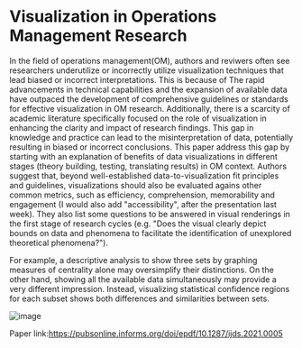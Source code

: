 Visualization in Operations Management Research
===

In the field of operations management(OM), authors and reviwers often see researchers underutilize or incorrectly utilize visualization techniques that lead biased or incorrect interpretations.
This is because of The rapid advancements in technical capabilities and the expansion of available data have outpaced the development of comprehensive guidelines or standards for effective visualization in OM research.
Additionally, there is a scarcity of academic literature specifically focused on the role of visualization in enhancing the clarity and impact of research findings. 
This gap in knowledge and practice can lead to the misinterpretation of data, potentially resulting in biased or incorrect conclusions.
This paper address this gap by starting with an explanation of benefits of data visualizations in different stages (theory building, testing, translating results) in OM context.
Authors suggest that, beyond well-established data-to-visualization fit principles and guidelines, visualizations should also be evaluated agains other common metrics, such as efficiency, comprehension, memorability and engagement (I would also add "accessibility", after the presentation last week).
They also list some questions to be answered in visual renderings in the first stage of research cycles (e.g. "Does the visual clearly depict bounds on data and phenomena to facilitate the identification of unexplored theoretical phenomena?").

For example, a descriptive analysis to show three sets by graphing measures of centrality alone may oversimplify their distinctions. 
On the other hand, showing all the available data simultaneously may provide a very different impression.
Instead, visualizing statistical confidence regions for each subset shows both differences and similarities between sets.

![image](https://github.com/OzgeAygul/reflections-research/assets/77694285/ae8a72cd-a9b1-467c-b676-33e50854dd40)


Paper link:https://pubsonline.informs.org/doi/epdf/10.1287/ijds.2021.0005
